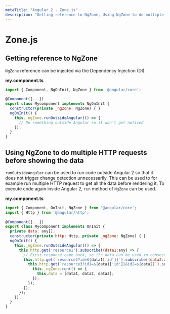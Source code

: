 ```yaml
---
metaTitle: "Angular 2 - Zone.js"
description: "Getting reference to NgZone, Using NgZone to do multiple HTTP requests before showing the data"
---
```


# Zone.js



## Getting reference to NgZone


`NgZone` reference can be injected via the Dependency Injection (DI).

**my.component.ts**

```js
import { Component, NgOnInit, NgZone } from '@angular/core';
  
@Component({...})
export class Mycomponent implements NgOnInit {
  constructor(private _ngZone: NgZone) { }
  ngOnInit() {
    this._ngZone.runOutsideAngular(() => {
      // Do something outside Angular so it won't get noticed
    });
  }
}

```



## Using NgZone to do multiple HTTP requests before showing the data


`runOutsideAngular` can be used to run code outside Angular 2 so that it does not trigger change detection unnecessarily. This can be used to for example run multiple HTTP request to get all the data before rendering it. To execute code again inside Angular 2, `run` method of `NgZone` can be used.

**my.component.ts**

```js
import { Component, OnInit, NgZone } from '@angular/core';
import { Http } from '@angular/http';
  
@Component({...})
export class Mycomponent implements OnInit {
  private data: any[];
  constructor(private http: Http, private _ngZone: NgZone) { }
  ngOnInit() {
    this._ngZone.runOutsideAngular(() => {
      this.http.get('resource1').subscribe((data1:any) => {
        // First response came back, so its data can be used in consecutive request
        this.http.get(`resource2?id=${data1['id']}`).subscribe((data2:any) => {
          this.http.get(`resource3?id1=${data1['id']}&id2=${data2}`).subscribe((data3:any) => {
            this._ngZone.run(() => {
              this.data = [data1, data2, data3];
            });
          });
        });
      });
    });
  }
}

```

